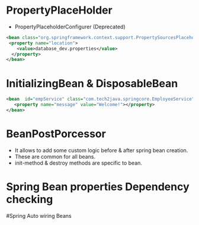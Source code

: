 # PropertyPlaceHolder
- PropertyPlaceholderConfigurer (Deprecated)

```xml
<bean class="org.springframework.context.support.PropertySourcesPlaceholderConfigurer">
 <property name="location">
	<value>database_dev.properties</value>
  </property>
</bean>
```
# InitializingBean & DisposableBean

```xml
<bean  id="empService" class="com.tech2java.springcore.EmployeeService" init-method="init" destroy-  method="destroy">
   <property name="message" value="Welcome!"></property>
</bean>
```

# BeanPostPorcessor

- It allows to add some custom logic before & after spring bean creation.
- These are common for all beans.
- init-method & destroy methods are specific to bean.

# Spring Bean properties Dependency checking

#Spring Auto wiring Beans

#  